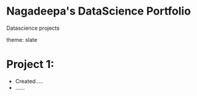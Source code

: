 # Nagadeepa's DataScience Portfolio
Datascience projects

theme: slate

# Project 1: 
* Created.....
* ......


